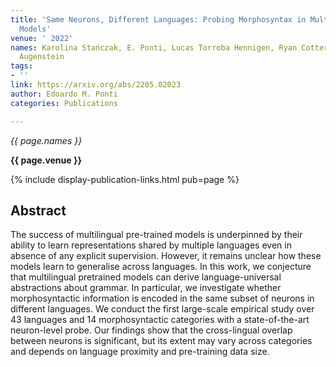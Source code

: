 ```yaml
---
title: 'Same Neurons, Different Languages: Probing Morphosyntax in Multilingual Pre-trained
  Models'
venue: ' 2022'
names: Karolina Stańczak, E. Ponti, Lucas Torroba Hennigen, Ryan Cotterell, Isabelle
  Augenstein
tags:
- ''
link: https://arxiv.org/abs/2205.02023
author: Edoardo M. Ponti
categories: Publications

---
```


*{{ page.names }}*

**{{ page.venue }}**

{% include display-publication-links.html pub=page %}

## Abstract

The success of multilingual pre-trained models is underpinned by their ability to learn representations shared by multiple languages even in absence of any explicit supervision. However, it remains unclear how these models learn to generalise across languages. In this work, we conjecture that multilingual pretrained models can derive language-universal abstractions about grammar. In particular, we investigate whether morphosyntactic information is encoded in the same subset of neurons in different languages. We conduct the first large-scale empirical study over 43 languages and 14 morphosyntactic categories with a state-of-the-art neuron-level probe. Our findings show that the cross-lingual overlap between neurons is significant, but its extent may vary across categories and depends on language proximity and pre-training data size.